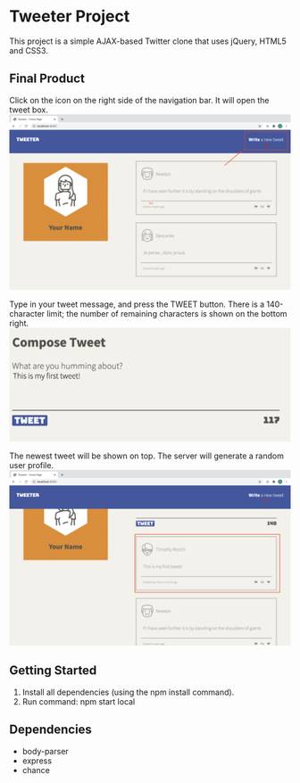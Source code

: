 # Tweeter Project

This project is a simple AJAX-based Twitter clone that uses jQuery, HTML5 and CSS3.

## Final Product
Click on the icon on the right side of the navigation bar. It will open the tweet box.
!["Screenshot of homepage"](./docs/index.png)

Type in your tweet message, and press the TWEET button. There is a 140-character limit; the number of remaining characters is shown on the bottom right.
!["Screenshot of tweet box"](./docs/tweet-box.png)

The newest tweet will be shown on top. The server will generate a random user profile.
!["Screenshot of posted tweet"](./docs/tweet-post.png)

## Getting Started
1. Install all dependencies (using the npm install command).
2. Run command: npm start local

## Dependencies

- body-parser
- express
- chance